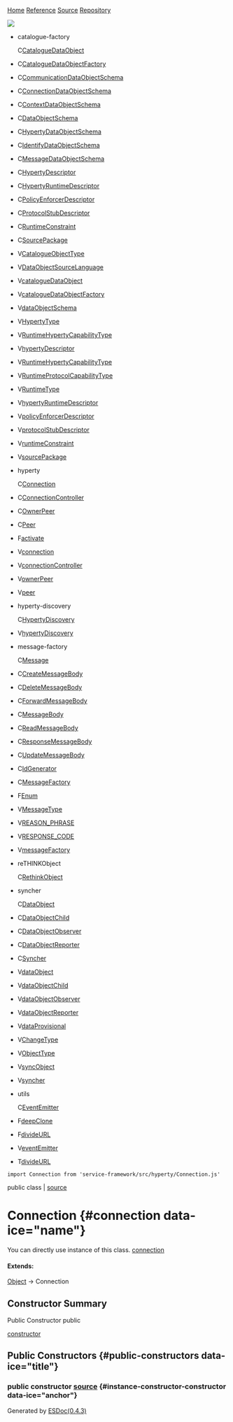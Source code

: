 [Home](../../.././) [Reference](../../../identifiers.html)
[Source](../../../source.html)
[Repository](git+ssh://git@github.com/reTHINK-project/core-framework.git)
<div class="search-box">

<span> ![](../../.././image/search.png) <span
class="search-input-edge"></span><span class="search-input-edge"></span>
</span>

</div>

<div>

-   <div class="nav-dir-path" data-ice="dirPath">

    catalogue-factory

    </div>

    <span class="kind-class" data-ice="kind">C</span><span
    data-ice="name"><span>[CatalogueDataObject](../../../class/src/catalogue-factory/CatalogueDataObject.js~CatalogueDataObject.html)</span></span>
-   <span class="kind-class" data-ice="kind">C</span><span
    data-ice="name"><span>[CatalogueDataObjectFactory](../../../class/src/catalogue-factory/CatalogueDataObjectFactory.js~CatalogueDataObjectFactory.html)</span></span>
-   <span class="kind-class" data-ice="kind">C</span><span
    data-ice="name"><span>[CommunicationDataObjectSchema](../../../class/src/catalogue-factory/DataObjectSchema.js~CommunicationDataObjectSchema.html)</span></span>
-   <span class="kind-class" data-ice="kind">C</span><span
    data-ice="name"><span>[ConnectionDataObjectSchema](../../../class/src/catalogue-factory/DataObjectSchema.js~ConnectionDataObjectSchema.html)</span></span>
-   <span class="kind-class" data-ice="kind">C</span><span
    data-ice="name"><span>[ContextDataObjectSchema](../../../class/src/catalogue-factory/DataObjectSchema.js~ContextDataObjectSchema.html)</span></span>
-   <span class="kind-class" data-ice="kind">C</span><span
    data-ice="name"><span>[DataObjectSchema](../../../class/src/catalogue-factory/DataObjectSchema.js~DataObjectSchema.html)</span></span>
-   <span class="kind-class" data-ice="kind">C</span><span
    data-ice="name"><span>[HypertyDataObjectSchema](../../../class/src/catalogue-factory/DataObjectSchema.js~HypertyDataObjectSchema.html)</span></span>
-   <span class="kind-class" data-ice="kind">C</span><span
    data-ice="name"><span>[IdentifyDataObjectSchema](../../../class/src/catalogue-factory/DataObjectSchema.js~IdentifyDataObjectSchema.html)</span></span>
-   <span class="kind-class" data-ice="kind">C</span><span
    data-ice="name"><span>[MessageDataObjectSchema](../../../class/src/catalogue-factory/DataObjectSchema.js~MessageDataObjectSchema.html)</span></span>
-   <span class="kind-class" data-ice="kind">C</span><span
    data-ice="name"><span>[HypertyDescriptor](../../../class/src/catalogue-factory/HypertyDescriptor.js~HypertyDescriptor.html)</span></span>
-   <span class="kind-class" data-ice="kind">C</span><span
    data-ice="name"><span>[HypertyRuntimeDescriptor](../../../class/src/catalogue-factory/HypertyRuntimeDescriptor.js~HypertyRuntimeDescriptor.html)</span></span>
-   <span class="kind-class" data-ice="kind">C</span><span
    data-ice="name"><span>[PolicyEnforcerDescriptor](../../../class/src/catalogue-factory/PolicyEnforcerDescriptor.js~PolicyEnforcerDescriptor.html)</span></span>
-   <span class="kind-class" data-ice="kind">C</span><span
    data-ice="name"><span>[ProtocolStubDescriptor](../../../class/src/catalogue-factory/ProtocolStubDescriptor.js~ProtocolStubDescriptor.html)</span></span>
-   <span class="kind-class" data-ice="kind">C</span><span
    data-ice="name"><span>[RuntimeConstraint](../../../class/src/catalogue-factory/RuntimeConstraint.js~RuntimeConstraint.html)</span></span>
-   <span class="kind-class" data-ice="kind">C</span><span
    data-ice="name"><span>[SourcePackage](../../../class/src/catalogue-factory/SourcePackage.js~SourcePackage.html)</span></span>
-   <span class="kind-variable" data-ice="kind">V</span><span
    data-ice="name"><span>[CatalogueObjectType](../../../variable/index.html#static-variable-CatalogueObjectType)</span></span>
-   <span class="kind-variable" data-ice="kind">V</span><span
    data-ice="name"><span>[DataObjectSourceLanguage](../../../variable/index.html#static-variable-DataObjectSourceLanguage)</span></span>
-   <span class="kind-variable" data-ice="kind">V</span><span
    data-ice="name"><span>[catalogueDataObject](../../../variable/index.html#static-variable-catalogueDataObject)</span></span>
-   <span class="kind-variable" data-ice="kind">V</span><span
    data-ice="name"><span>[catalogueDataObjectFactory](../../../variable/index.html#static-variable-catalogueDataObjectFactory)</span></span>
-   <span class="kind-variable" data-ice="kind">V</span><span
    data-ice="name"><span>[dataObjectSchema](../../../variable/index.html#static-variable-dataObjectSchema)</span></span>
-   <span class="kind-variable" data-ice="kind">V</span><span
    data-ice="name"><span>[HypertyType](../../../variable/index.html#static-variable-HypertyType)</span></span>
-   <span class="kind-variable" data-ice="kind">V</span><span
    data-ice="name"><span>[RuntimeHypertyCapabilityType](../../../variable/index.html#static-variable-RuntimeHypertyCapabilityType)</span></span>
-   <span class="kind-variable" data-ice="kind">V</span><span
    data-ice="name"><span>[hypertyDescriptor](../../../variable/index.html#static-variable-hypertyDescriptor)</span></span>
-   <span class="kind-variable" data-ice="kind">V</span><span
    data-ice="name"><span>[RuntimeHypertyCapabilityType](../../../variable/index.html#static-variable-RuntimeHypertyCapabilityType)</span></span>
-   <span class="kind-variable" data-ice="kind">V</span><span
    data-ice="name"><span>[RuntimeProtocolCapabilityType](../../../variable/index.html#static-variable-RuntimeProtocolCapabilityType)</span></span>
-   <span class="kind-variable" data-ice="kind">V</span><span
    data-ice="name"><span>[RuntimeType](../../../variable/index.html#static-variable-RuntimeType)</span></span>
-   <span class="kind-variable" data-ice="kind">V</span><span
    data-ice="name"><span>[hypertyRuntimeDescriptor](../../../variable/index.html#static-variable-hypertyRuntimeDescriptor)</span></span>
-   <span class="kind-variable" data-ice="kind">V</span><span
    data-ice="name"><span>[policyEnforcerDescriptor](../../../variable/index.html#static-variable-policyEnforcerDescriptor)</span></span>
-   <span class="kind-variable" data-ice="kind">V</span><span
    data-ice="name"><span>[protocolStubDescriptor](../../../variable/index.html#static-variable-protocolStubDescriptor)</span></span>
-   <span class="kind-variable" data-ice="kind">V</span><span
    data-ice="name"><span>[runtimeConstraint](../../../variable/index.html#static-variable-runtimeConstraint)</span></span>
-   <span class="kind-variable" data-ice="kind">V</span><span
    data-ice="name"><span>[sourcePackage](../../../variable/index.html#static-variable-sourcePackage)</span></span>
-   <div class="nav-dir-path" data-ice="dirPath">

    hyperty

    </div>

    <span class="kind-class" data-ice="kind">C</span><span
    data-ice="name"><span>[Connection](../../../class/src/hyperty/Connection.js~Connection.html)</span></span>
-   <span class="kind-class" data-ice="kind">C</span><span
    data-ice="name"><span>[ConnectionController](../../../class/src/hyperty/ConnectionController.js~ConnectionController.html)</span></span>
-   <span class="kind-class" data-ice="kind">C</span><span
    data-ice="name"><span>[OwnerPeer](../../../class/src/hyperty/OwnerPeer.js~OwnerPeer.html)</span></span>
-   <span class="kind-class" data-ice="kind">C</span><span
    data-ice="name"><span>[Peer](../../../class/src/hyperty/Peer.js~Peer.html)</span></span>
-   <span class="kind-function" data-ice="kind">F</span><span
    data-ice="name"><span>[activate](../../../function/index.html#static-function-activate)</span></span>
-   <span class="kind-variable" data-ice="kind">V</span><span
    data-ice="name"><span>[connection](../../../variable/index.html#static-variable-connection)</span></span>
-   <span class="kind-variable" data-ice="kind">V</span><span
    data-ice="name"><span>[connectionController](../../../variable/index.html#static-variable-connectionController)</span></span>
-   <span class="kind-variable" data-ice="kind">V</span><span
    data-ice="name"><span>[ownerPeer](../../../variable/index.html#static-variable-ownerPeer)</span></span>
-   <span class="kind-variable" data-ice="kind">V</span><span
    data-ice="name"><span>[peer](../../../variable/index.html#static-variable-peer)</span></span>
-   <div class="nav-dir-path" data-ice="dirPath">

    hyperty-discovery

    </div>

    <span class="kind-class" data-ice="kind">C</span><span
    data-ice="name"><span>[HypertyDiscovery](../../../class/src/hyperty-discovery/HypertyDiscovery.js~HypertyDiscovery.html)</span></span>
-   <span class="kind-variable" data-ice="kind">V</span><span
    data-ice="name"><span>[hypertyDiscovery](../../../variable/index.html#static-variable-hypertyDiscovery)</span></span>
-   <div class="nav-dir-path" data-ice="dirPath">

    message-factory

    </div>

    <span class="kind-class" data-ice="kind">C</span><span
    data-ice="name"><span>[Message](../../../class/src/message-factory/Message.js~Message.html)</span></span>
-   <span class="kind-class" data-ice="kind">C</span><span
    data-ice="name"><span>[CreateMessageBody](../../../class/src/message-factory/MessageBody.js~CreateMessageBody.html)</span></span>
-   <span class="kind-class" data-ice="kind">C</span><span
    data-ice="name"><span>[DeleteMessageBody](../../../class/src/message-factory/MessageBody.js~DeleteMessageBody.html)</span></span>
-   <span class="kind-class" data-ice="kind">C</span><span
    data-ice="name"><span>[ForwardMessageBody](../../../class/src/message-factory/MessageBody.js~ForwardMessageBody.html)</span></span>
-   <span class="kind-class" data-ice="kind">C</span><span
    data-ice="name"><span>[MessageBody](../../../class/src/message-factory/MessageBody.js~MessageBody.html)</span></span>
-   <span class="kind-class" data-ice="kind">C</span><span
    data-ice="name"><span>[ReadMessageBody](../../../class/src/message-factory/MessageBody.js~ReadMessageBody.html)</span></span>
-   <span class="kind-class" data-ice="kind">C</span><span
    data-ice="name"><span>[ResponseMessageBody](../../../class/src/message-factory/MessageBody.js~ResponseMessageBody.html)</span></span>
-   <span class="kind-class" data-ice="kind">C</span><span
    data-ice="name"><span>[UpdateMessageBody](../../../class/src/message-factory/MessageBody.js~UpdateMessageBody.html)</span></span>
-   <span class="kind-class" data-ice="kind">C</span><span
    data-ice="name"><span>[IdGenerator](../../../class/src/message-factory/MessageFactory.js~IdGenerator.html)</span></span>
-   <span class="kind-class" data-ice="kind">C</span><span
    data-ice="name"><span>[MessageFactory](../../../class/src/message-factory/MessageFactory.js~MessageFactory.html)</span></span>
-   <span class="kind-function" data-ice="kind">F</span><span
    data-ice="name"><span>[Enum](../../../function/index.html#static-function-Enum)</span></span>
-   <span class="kind-variable" data-ice="kind">V</span><span
    data-ice="name"><span>[MessageType](../../../variable/index.html#static-variable-MessageType)</span></span>
-   <span class="kind-variable" data-ice="kind">V</span><span
    data-ice="name"><span>[REASON\_PHRASE](../../../variable/index.html#static-variable-REASON_PHRASE)</span></span>
-   <span class="kind-variable" data-ice="kind">V</span><span
    data-ice="name"><span>[RESPONSE\_CODE](../../../variable/index.html#static-variable-RESPONSE_CODE)</span></span>
-   <span class="kind-variable" data-ice="kind">V</span><span
    data-ice="name"><span>[messageFactory](../../../variable/index.html#static-variable-messageFactory)</span></span>
-   <div class="nav-dir-path" data-ice="dirPath">

    reTHINKObject

    </div>

    <span class="kind-class" data-ice="kind">C</span><span
    data-ice="name"><span>[RethinkObject](../../../class/src/reTHINKObject/RethinkObject.js~RethinkObject.html)</span></span>
-   <div class="nav-dir-path" data-ice="dirPath">

    syncher

    </div>

    <span class="kind-class" data-ice="kind">C</span><span
    data-ice="name"><span>[DataObject](../../../class/src/syncher/DataObject.js~DataObject.html)</span></span>
-   <span class="kind-class" data-ice="kind">C</span><span
    data-ice="name"><span>[DataObjectChild](../../../class/src/syncher/DataObjectChild.js~DataObjectChild.html)</span></span>
-   <span class="kind-class" data-ice="kind">C</span><span
    data-ice="name"><span>[DataObjectObserver](../../../class/src/syncher/DataObjectObserver.js~DataObjectObserver.html)</span></span>
-   <span class="kind-class" data-ice="kind">C</span><span
    data-ice="name"><span>[DataObjectReporter](../../../class/src/syncher/DataObjectReporter.js~DataObjectReporter.html)</span></span>
-   <span class="kind-class" data-ice="kind">C</span><span
    data-ice="name"><span>[Syncher](../../../class/src/syncher/Syncher.js~Syncher.html)</span></span>
-   <span class="kind-variable" data-ice="kind">V</span><span
    data-ice="name"><span>[dataObject](../../../variable/index.html#static-variable-dataObject)</span></span>
-   <span class="kind-variable" data-ice="kind">V</span><span
    data-ice="name"><span>[dataObjectChild](../../../variable/index.html#static-variable-dataObjectChild)</span></span>
-   <span class="kind-variable" data-ice="kind">V</span><span
    data-ice="name"><span>[dataObjectObserver](../../../variable/index.html#static-variable-dataObjectObserver)</span></span>
-   <span class="kind-variable" data-ice="kind">V</span><span
    data-ice="name"><span>[dataObjectReporter](../../../variable/index.html#static-variable-dataObjectReporter)</span></span>
-   <span class="kind-variable" data-ice="kind">V</span><span
    data-ice="name"><span>[dataProvisional](../../../variable/index.html#static-variable-dataProvisional)</span></span>
-   <span class="kind-variable" data-ice="kind">V</span><span
    data-ice="name"><span>[ChangeType](../../../variable/index.html#static-variable-ChangeType)</span></span>
-   <span class="kind-variable" data-ice="kind">V</span><span
    data-ice="name"><span>[ObjectType](../../../variable/index.html#static-variable-ObjectType)</span></span>
-   <span class="kind-variable" data-ice="kind">V</span><span
    data-ice="name"><span>[syncObject](../../../variable/index.html#static-variable-syncObject)</span></span>
-   <span class="kind-variable" data-ice="kind">V</span><span
    data-ice="name"><span>[syncher](../../../variable/index.html#static-variable-syncher)</span></span>
-   <div class="nav-dir-path" data-ice="dirPath">

    utils

    </div>

    <span class="kind-class" data-ice="kind">C</span><span
    data-ice="name"><span>[EventEmitter](../../../class/src/utils/EventEmitter.js~EventEmitter.html)</span></span>
-   <span class="kind-function" data-ice="kind">F</span><span
    data-ice="name"><span>[deepClone](../../../function/index.html#static-function-deepClone)</span></span>
-   <span class="kind-function" data-ice="kind">F</span><span
    data-ice="name"><span>[divideURL](../../../typedef/index.html#static-typedef-divideURL)</span></span>
-   <span class="kind-variable" data-ice="kind">V</span><span
    data-ice="name"><span>[eventEmitter](../../../variable/index.html#static-variable-eventEmitter)</span></span>
-   <span class="kind-typedef" data-ice="kind">T</span><span
    data-ice="name"><span>[divideURL](../../../typedef/index.html#static-typedef-divideURL)</span></span>

</div>

<div class="content" data-ice="content">

<div class="header-notice">

<div class="import-path" data-ice="importPath">

``` {.prettyprint}
import Connection from 'service-framework/src/hyperty/Connection.js'
```

</div>

<span data-ice="access">public</span> <span data-ice="kind">class</span>
<span data-ice="source">|
<span>[source](../../../file/src/hyperty/Connection.js.html#lineNumber29)</span></span>

</div>

<div class="self-detail detail">

Connection {#connection data-ice="name"}
==========

<div class="instance-docs" data-ice="instanceDocs">

<span>You can directly use instance of this class.</span> <span
data-ice="instanceDoc"><span>[connection](../../../variable/index.html#static-variable-connection)</span></span>

</div>

<div class="flat-list" data-ice="extendsChain">

#### Extends:

<div>

<span>[Object](https://developer.mozilla.org/en-US/docs/Web/JavaScript/Reference/Global_Objects/Object)</span>
→ Connection

</div>

</div>

</div>

<div data-ice="constructorSummary">

Constructor Summary
-------------------

Public Constructor <span class="access" data-ice="access">public</span>
<span class="override" data-ice="override"></span>
<div>

<span
data-ice="name"><span>[constructor](../../../class/src/hyperty/Connection.js~Connection.html#instance-constructor-constructor)</span></span>

</div>

<div>

</div>

</div>

<div data-ice="constructorDetails">

Public Constructors {#public-constructors data-ice="title"}
-------------------

<div class="detail" data-ice="detail">

### <span class="access" data-ice="access">public</span> <span data-ice="name">constructor</span> <span class="right-info"> <span data-ice="source"><span>[source](../../../file/src/hyperty/Connection.js.html#lineNumber31)</span></span> </span> {#instance-constructor-constructor data-ice="anchor"}

<div data-ice="properties">

</div>

</div>

</div>

</div>

Generated by [ESDoc<span
data-ice="esdocVersion">(0.4.3)</span>](https://esdoc.org)
